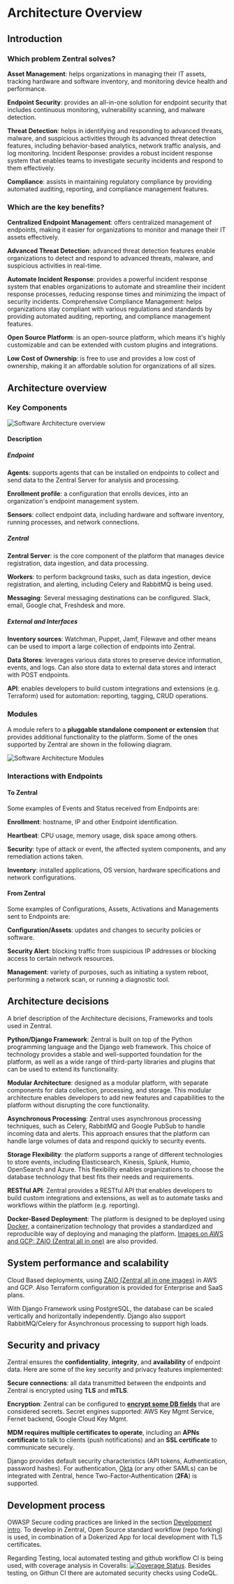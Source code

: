 # Architecture Overview

## Introduction

### Which problem Zentral solves?
**Asset Management**: helps organizations in managing their IT assets, tracking hardware and software inventory, and monitoring device health and performance.

**Endpoint Security**: provides an all-in-one solution for endpoint security that includes continuous monitoring, vulnerability scanning, and malware detection.

**Threat Detection**: helps in identifying and responding to advanced threats, malware, and suspicious activities through its advanced threat detection features, including behavior-based analytics, network traffic analysis, and log monitoring.
Incident Response: provides a robust incident response system that enables teams to investigate security incidents and respond to them effectively.

**Compliance**: assists in maintaining regulatory compliance by providing automated auditing, reporting, and compliance management features.

### Which are the key benefits?
**Centralized Endpoint Management**: offers centralized management of endpoints, making it easier for organizations to monitor and manage their IT assets effectively.

**Advanced Threat Detection**: advanced threat detection features enable organizations to detect and respond to advanced threats, malware, and suspicious activities in real-time.

**Automate Incident Response**: provides a powerful incident response system that enables organizations to automate and streamline their incident response processes, reducing response times and minimizing the impact of security incidents.
Comprehensive Compliance Management: helps organizations stay compliant with various regulations and standards by providing automated auditing, reporting, and compliance management features.

**Open Source Platform**: is an open-source platform, which means it's highly customizable and can be extended with custom plugins and integrations.

**Low Cost of Ownership**: is free to use and provides a low cost of ownership, making it an affordable solution for organizations of all sizes.


## Architecture overview

### Key Components

![Software Architecture overview](/images/architecture/key_components.svg)

#### Description

##### Endpoint

**Agents**: supports agents that can be installed on endpoints to collect and send data to the Zentral Server for analysis and processing.

**Enrollment profile**: a configuration that enrolls devices, into an organization's endpoint management system.

**Sensors**: collect endpoint data, including hardware and software inventory, running processes, and network connections.

##### Zentral

**Zentral Server**: is the core component of the platform that manages device registration, data ingestion, and data processing.

**Workers**: to perform background tasks, such as data ingestion, device registration, and alerting, including Celery and RabbitMQ is being used.

**Messaging**: Several messaging destinations can be configured. Slack, email, Google chat, Freshdesk and more.

##### External and Interfaces

**Inventory sources**: Watchman, Puppet, Jamf, Filewave and other means can be used to import a large collection of endpoints into Zentral.

**Data Stores**: leverages various data stores to preserve device information, events, and logs. Can also store data to external data stores and interact with POST endpoints.

**API**: enables developers to build custom integrations and extensions (e.g. Terraform) used for automation: reporting, tagging, CRUD operations.

### Modules

A module refers to a **pluggable standalone component or extension** that provides additional functionality to the platform. Some of the ones supported by Zentral are shown in the following diagram.

![Software Architecture Modules](/images/architecture/modules.svg)

### Interactions with Endpoints

#### To Zentral

Some examples of Events and Status received from Endpoints  are:

**Enrollment**: hostname, IP and other Endpoint identification.

**Heartbeat**: CPU usage, memory usage, disk space among others. 

**Security**: type of attack or event,  the affected system components, and any remediation actions taken.

**Inventory**: installed applications, OS version, hardware specifications  and network configurations.

#### From Zentral

Some examples of Configurations, Assets, Activations and Managements sent to Endpoints  are:

**Configuration/Assets**: updates and changes to security policies or software.

**Security Alert**: blocking traffic from suspicious IP addresses or blocking access to certain network resources.

**Management**: variety of purposes, such as initiating a system reboot, performing a network scan, or running a diagnostic tool.


## Architecture decisions

A brief description of the Architecture decisions, Frameworks and tools used in Zentral.

**Python/Django Framework**: Zentral is built on top of the Python programming language and the Django web framework. This choice of technology provides a stable and well-supported foundation for the platform, as well as a wide range of third-party libraries and plugins that can be used to extend its functionality.

**Modular Architecture**: designed as a modular platform, with separate components for data collection, processing, and storage. This modular architecture enables developers to add new features and capabilities to the platform without disrupting the core functionality.

**Asynchronous Processing**: Zentral uses asynchronous processing techniques, such as Celery, RabbitMQ and Google PubSub to handle incoming data and alerts. This approach ensures that the platform can handle large volumes of data and respond quickly to security events.

**Storage Flexibility**: the platform supports a range of different technologies to store events, including Elasticsearch, Kinesis, Splunk, Humio, OpenSearch and Azure. This flexibility enables organizations to choose the database technology that best fits their needs and requirements.

**RESTful API**: Zentral provides a RESTful API that enables developers to build custom integrations and extensions, as well as to automate tasks and workflows within the platform (e.g. reporting).

**Docker-Based Deployment**: The platform is designed to be deployed using [Docker](/deployment/docker-compose), a containerization technology that provides a standardized and reproducible way of deploying and managing the platform.  [Images on AWS and GCP: ZAIO (Zentral all in one)](/deployment/) are also provided.

## System performance and scalability

Cloud Based deployments, using [ZAIO (Zentral all in one images)](/deployment/) in AWS and GCP. Also Terraform configuration is provided for Enterprise and SaaS plans.

With Django Framework using PostgreSQL, the database can be scaled vertically and horizontally independently. Django also support RabbitMQ/Celery for Asynchronous processing to support high loads.

## Security and privacy

Zentral ensures the **confidentiality**, **integrity**, and **availability** of endpoint data. Here are some of the key security and privacy features implemented:

**Secure connections**: all data transmitted between the endpoints and Zentral is encrypted using **TLS** and **mTLS**.

**Encryption**: Zentral can be configured to [**encrypt some DB fields**](/configuration/secret_engines/) that are considered secrets. Secret engines supported: AWS Key Mgmt Service, Fernet backend, Google Cloud Key Mgmt.

**MDM requires multiple certificates to operate**, including an **APNs certificate** to talk to clients (push notifications) and an **SSL certificate** to communicate securely.

Django provides default security characteristics (API tokens, Authentication, password hashes). For authentication, [Okta](/configuration/okta_saml/) (or any other SAMLs) can be integrated with Zentral, hence Two-Factor-Authentication (**2FA**) is supported.

## Development process

OWASP Secure coding practices are linked in the section [Development intro](/development/). To develop in Zentral, Open Source standard workflow (repo forking) is used, in combination of a Dokerized App for local development with TLS certificates.

Regarding Testing, local automated testing and github workflow CI is being used, with coverage analysis in Coveralls: [![Coverage Status](https://coveralls.io/repos/github/zentralopensource/zentral/badge.svg?branch=main)](https://coveralls.io/github/zentralopensource/zentral?branch=main).
Besides testing, on Githun CI there are automated security checks using CodeQL.
